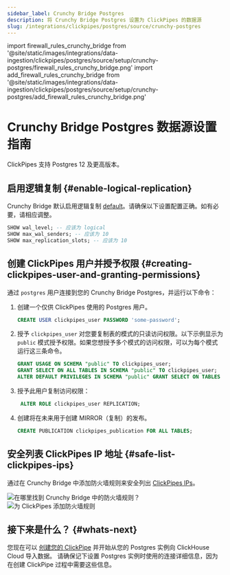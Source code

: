 ```yaml
---
sidebar_label: Crunchy Bridge Postgres
description: 将 Crunchy Bridge Postgres 设置为 ClickPipes 的数据源
slug: /integrations/clickpipes/postgres/source/crunchy-postgres
---
```


import firewall_rules_crunchy_bridge from '@site/static/images/integrations/data-ingestion/clickpipes/postgres/source/setup/crunchy-postgres/firewall_rules_crunchy_bridge.png'
import add_firewall_rules_crunchy_bridge from '@site/static/images/integrations/data-ingestion/clickpipes/postgres/source/setup/crunchy-postgres/add_firewall_rules_crunchy_bridge.png'


# Crunchy Bridge Postgres 数据源设置指南

ClickPipes 支持 Postgres 12 及更高版本。

## 启用逻辑复制 {#enable-logical-replication}

Crunchy Bridge 默认启用逻辑复制 [default](https://docs.crunchybridge.com/how-to/logical-replication)。请确保以下设置配置正确。如有必要，请相应调整。

```sql
SHOW wal_level; -- 应该为 logical
SHOW max_wal_senders; -- 应该为 10
SHOW max_replication_slots; -- 应该为 10
```

## 创建 ClickPipes 用户并授予权限 {#creating-clickpipes-user-and-granting-permissions}

通过 `postgres` 用户连接到您的 Crunchy Bridge Postgres，并运行以下命令：

1. 创建一个仅供 ClickPipes 使用的 Postgres 用户。

    ```sql
    CREATE USER clickpipes_user PASSWORD 'some-password';
    ```

2. 授予 `clickpipes_user` 对您要复制表的模式的只读访问权限。以下示例显示为 `public` 模式授予权限。如果您想授予多个模式的访问权限，可以为每个模式运行这三条命令。

    ```sql
    GRANT USAGE ON SCHEMA "public" TO clickpipes_user;
    GRANT SELECT ON ALL TABLES IN SCHEMA "public" TO clickpipes_user;
    ALTER DEFAULT PRIVILEGES IN SCHEMA "public" GRANT SELECT ON TABLES TO clickpipes_user;
    ```

3. 授予此用户复制访问权限：

    ```sql
     ALTER ROLE clickpipes_user REPLICATION;
    ```

4. 创建将在未来用于创建 MIRROR（复制）的发布。

    ```sql
    CREATE PUBLICATION clickpipes_publication FOR ALL TABLES;
    ```

## 安全列表 ClickPipes IP 地址 {#safe-list-clickpipes-ips}

通过在 Crunchy Bridge 中添加防火墙规则来安全列出 [ClickPipes IPs](../../index.md#list-of-static-ips)。

<img src={firewall_rules_crunchy_bridge} alt="在哪里找到 Crunchy Bridge 中的防火墙规则？"/>

<img src={add_firewall_rules_crunchy_bridge} alt="为 ClickPipes 添加防火墙规则"/>

## 接下来是什么？ {#whats-next}

您现在可以 [创建您的 ClickPipe](../index.md) 并开始从您的 Postgres 实例向 ClickHouse Cloud 导入数据。
请确保记下设置 Postgres 实例时使用的连接详细信息，因为在创建 ClickPipe 过程中需要这些信息。
